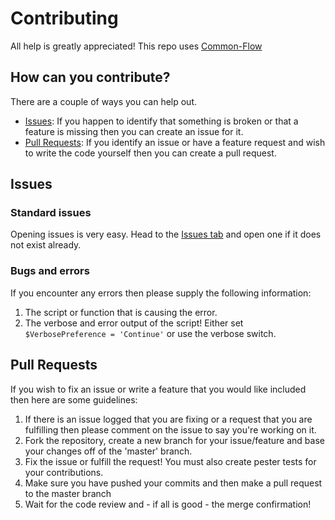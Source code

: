 # Contributing
All help is greatly appreciated! This repo uses [Common-Flow](https://commonflow.org/)

## How can you contribute?
There are a couple of ways you can help out.
* [Issues](#Issues): If you happen to identify that something is broken or that a feature is missing then you can create an issue for it.
* [Pull Requests](#Pull-Requests): If you identify an issue or have a feature request and wish to write the code yourself then you can create a pull request.

## Issues
### Standard issues
Opening issues is very easy. Head to the [Issues tab](https://github.com/sk82jack/PSFPL/issues) and open one if it does not exist already.
### Bugs and errors
If you encounter any errors then please supply the following information:
1. The script or function that is causing the error.
2. The verbose and error output of the script! Either set `$VerbosePreference = 'Continue'` or use the verbose switch.

## Pull Requests
If you wish to fix an issue or write a feature that you would like included then here are some guidelines:
1. If there is an issue logged that you are fixing or a request that you are fulfilling then please comment on the issue to say you're working on it.
2. Fork the repository, create a new branch for your issue/feature and base your changes off of the 'master' branch.
3. Fix the issue or fulfill the request! You must also create pester tests for your contributions.
4. Make sure you have pushed your commits and then make a pull request to the master branch
5. Wait for the code review and - if all is good - the merge confirmation!

